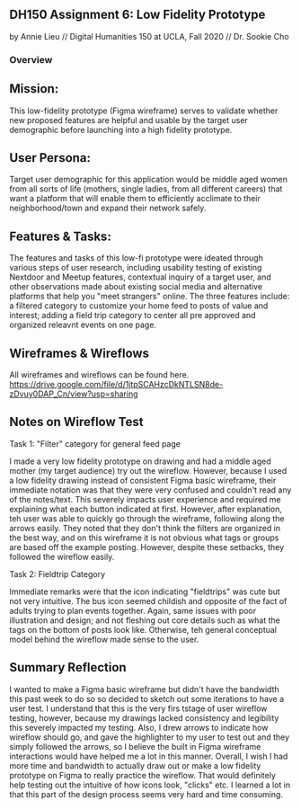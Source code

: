 ## DH150 Assignment 6: Low Fidelity Prototype
by Annie Lieu // Digital Humanities 150 at UCLA, Fall 2020 // Dr. Sookie Cho
###  Overview

## Mission: 
This low-fidelity prototype (Figma wireframe) serves to validate whether new proposed features are helpful and usable by the target user demographic before launching into a high fidelity prototype. 

## User Persona: 
Target user demographic for this application would be middle aged women from all sorts of life (mothers, single ladies, from all different careers) that want a platform that will enable them to efficiently acclimate to their neighborhood/town and expand their network safely.

## Features & Tasks: 
The features and tasks of this low-fi prototype were ideated through various steps of user research, including usability testing of existing Nextdoor and Meetup features, contextual inquiry of a target user, and other observations made about existing social media and alternative platforms that help you "meet strangers" online. The three features include: a filtered category to customize your home feed to posts of value and interest; adding a field trip category to center all pre approved and organized releavnt events on one page.


## Wireframes & Wireflows

All wireframes and wireflows can be found here. https://drive.google.com/file/d/1jtpSCAHzcDkNTLSN8de-zDvuy0DAP_Cn/view?usp=sharing

## Notes on Wireflow Test
Task 1: "Filter" category for general feed page 

I made a very low fidelity prototype on drawing and had a middle aged mother (my target audience) try out the wireflow. However, because I used a low fidelity drawing instead of consistent Figma basic wireframe, their immediate notation was that they were very confused and couldn't read any of the notes/text. This severely impacts user experience and required me explaining what each button indicated at first. However, after explanation, teh user was able to quickly go through the wireframe, following along the arrows easily. They noted that they don't think the filters are organized in the best way, and on this wireframe it is not obvious what tags or groups are based off the example posting. However, despite these setbacks, they followed the wireflow easily. 

Task 2: Fieldtrip Category

Immediate remarks were that the icon indicating "fieldtrips" was cute but not very intuitive. The bus icon seemed childish and opposite of the fact of adults trying to plan events together. Again, same issues with poor illustration and design; and not fleshing out core details such as what the tags on the bottom of posts look like. Otherwise, teh general conceptual model behind the wireflow made sense to the user. 

## Summary Reflection
I wanted to make a Figma basic wireframe but didn't have the bandwidth this past week to do so so decided to sketch out some iterations to have a user test. I understand that this is the very firs tstage of user wireflow testing, however, because my drawings lacked consistency and legibility this severely impacted my testing. Also, I drew arrows to indicate how wireflow should go, and gave the highlighter to my user to test out and they simply followed the arrows, so I believe the built in Figma wireframe interactions would have helped me a lot in this manner. Overall, I wish I had more time and bandwidth to actually draw out or make a low fidelity prototype on Figma to really practice the wireflow. That would definitely help testing out the intuitive of how icons look, "clicks" etc. I learned a lot in that this part of the design process seems very hard and time consuming. 
